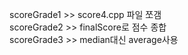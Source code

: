 scoreGrade1 >> score4.cpp 파일 쪼갬  
scoreGrade2 >> finalScore로 점수 종합  
scoreGrade3 >> median대신 average사용
